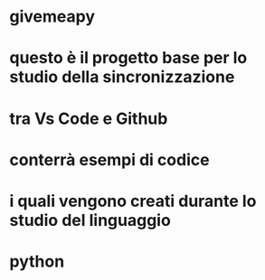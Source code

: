 # givemeapy
# questo è il progetto base per lo studio della sincronizzazione
# tra Vs Code e Github
# conterrà esempi di codice
# i quali vengono creati durante lo studio del linguaggio
# python
